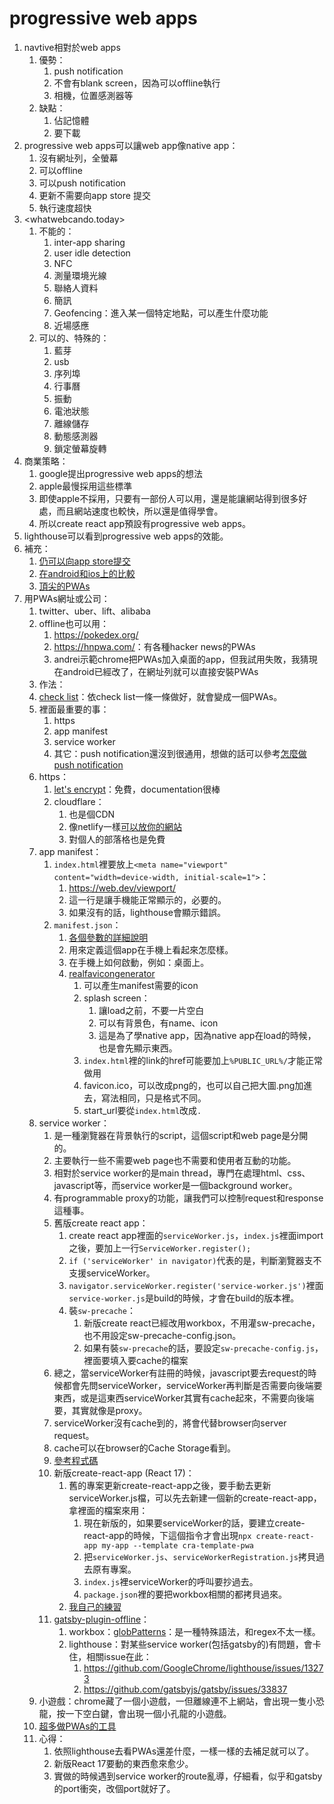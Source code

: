 # progressive web apps

1. navtive相對於web apps
   1. 優勢：
      1. push notification
      2. 不會有blank screen，因為可以offline執行
      3. 相機，位置感測器等
   2. 缺點：
      1. 佔記憶體
      2. 要下載
2. progressive web apps可以讓web app像native app：
   1. 沒有網址列，全螢幕
   2. 可以offline
   3. 可以push notification
   4. 更新不需要向app store 提交
   5. 執行速度超快
3. <whatwebcando.today>
   1. 不能的：
      1. inter-app sharing
      2. user idle detection
      3. NFC
      4. 測量環境光線
      5. 聯絡人資料
      6. 簡訊
      7. Geofencing：進入某一個特定地點，可以產生什麼功能
      8. 近場感應
   2. 可以的、特殊的：
      1. 藍芽
      2. usb
      3. 序列埠
      4. 行事曆
      5. 振動
      6. 電池狀態
      7. 離線儲存
      8. 動態感測器
      9. 鎖定螢幕旋轉
4. 商業策略：
   1. google提出progressive web apps的想法
   2. apple最慢採用這些標準
   3. 即使apple不採用，只要有一部份人可以用，還是能讓網站得到很多好處，而且網站速度也較快，所以還是值得學會。
   4. 所以create react app預設有progressive web apps。
5. lighthouse可以看到progressive web apps的效能。
6. 補充：
   1. [仍可以向app store提交](http://debuggerdotbreak.judahgabriel.com/2018/04/13/i-built-a-pwa-ad-published-it-in-3-app-stores-heres-what-i-learned/)
   2. [在android和ios上的比較](https://medium.com/@firt/progressive-web-apps-on-ios-are-here-d00430dee3a7)
   3. [頂尖的PWAs](https://appsco.pe/)
7. 用PWAs網址或公司：
   1. twitter、uber、lift、alibaba
   2. offline也可以用：
      1. <https://pokedex.org/>
      2. <https://hnpwa.com/>：有各種hacker news的PWAs
      3. andrei示範chrome把PWAs加入桌面的app，但我試用失敗，我猜現在android已經改了，在網址列就可以直接安裝PWAs
   3. 作法：
   4. [check list](https://web.dev/pwa-checklist/)：依check list一條一條做好，就會變成一個PWAs。
   5. 裡面最重要的事：
      1. https
      2. app manifest
      3. service worker
      4. 其它：push notification還沒到很通用，想做的話可以參考[怎麼做push notification](https://auth0.com/blog/introduction-to-progressive-web-apps-push-notifications-part-3/)
   6. https：
      1. [let's encrypt](https://letsencrypt.org/zh-tw/getting-started/)：免費，documentation很棒
      2. cloudflare：
         1. 也是個CDN
         2. 像netlify一樣[可以放你的網站](https://developers.cloudflare.com/pages/framework-guides/deploy-a-react-application)
         3. 對個人的部落格也是免費
   7. app manifest：
      1. `index.html`裡要放上`<meta name="viewport" content="width=device-width, initial-scale=1">`：
         1. <https://web.dev/viewport/>
         2. 這一行是讓手機能正常顯示的，必要的。
         3. 如果沒有的話，lighthouse會顯示錯誤。
      2. `manifest.json`：
         1. [各個參數的詳細說明](https://web.dev/add-manifest/)
         2. 用來定義這個app在手機上看起來怎麼樣。
         3. 在手機上如何啟動，例如：桌面上。
         4. [realfavicongenerator](https://realfavicongenerator.net/)
            1. 可以產生manifest需要的icon
            2. splash screen：
               1. 讓load之前，不要一片空白
               2. 可以有背景色，有name、icon
               3. 這是為了學native app，因為native app在load的時候，也是會先顯示東西。
            3. `index.html`裡的link的href可能要加上`%PUBLIC_URL%/`才能正常做用
            4. favicon.ico，可以改成png的，也可以自己把大圖.png加進去，寫法相同，只是格式不同。
            5. start_url要從`index.html`改成`.`
   8. service worker：
      1. 是一種瀏覽器在背景執行的script，這個script和web page是分開的。
      2. 主要執行一些不需要web page也不需要和使用者互動的功能。
      3. 相對於service worker的是main thread，專門在處理html、css、javascript等，而service worker是一個background worker。
      4. 有programmable proxy的功能，讓我們可以控制request和response這種事。
      5. 舊版create react app：
         1. create react app裡面的`serviceWorker.js`，`index.js`裡面import之後，要加上一行`ServiceWorker.register();`
         2. `if ('serviceWorker' in navigator)`代表的是，判斷瀏覽器支不支援serviceWorker。
         3. `navigator.serviceWorker.register('service-worker.js')`裡面`service-worker.js`是build的時候，才會在build的版本裡。
         4. 裝`sw-precache`：
            1. 新版create react已經改用workbox，不用灌sw-precache，也不用設定sw-precache-config.json。
            2. 如果有裝`sw-precache`的話，要設定`sw-precache-config.js`，裡面要填入要cache的檔案
      6. 總之，當serviceWorker有註冊的時候，javascript要去request的時候都會先問serviceWorker，serviceWorker再判斷是否需要向後端要東西，或是這東西serviceWorker其實有cache起來，不需要向後端要，其實就像是proxy。
      7. serviceWorker沒有cache到的，將會代替browser向server request。
      8. cache可以在browser的Cache Storage看到。
      9. [參考程式碼](https://github.com/jeffposnick/create-react-pwa/compare/starting-point...pwa)
      10. 新版create-react-app (React 17)：
          1. 舊的專案更新create-react-app之後，要手動去更新serviceWorker.js檔，可以先去新建一個新的create-react-app，拿裡面的檔案來用：
             1. 現在新版的，如果要serviceWorker的話，要建立create-react-app的時候，下這個指令才會出現`npx create-react-app my-app --template cra-template-pwa`
             2. 把`serviceWorker.js`、`serviceWorkerRegistration.js`拷貝過去原有專案。
             3. `index.js`裡serviceWorker的呼叫要抄過去。
             4. `package.json`裡的要把workbox相關的都拷貝過來。
          2. [我自己的練習](https://github.com/yellowful/robofriends-redux)
      11. [gatsby-plugin-offline](https://www.gatsbyjs.com/plugins/gatsby-plugin-offline/)：
          1. workbox：[globPatterns](https://github.com/isaacs/node-glob#glob-primer)：是一種特殊語法，和regex不太一樣。
          2. lighthouse：對某些service worker(包括gatsby的)有問題，會卡住，相關issue在此：
             1. <https://github.com/GoogleChrome/lighthouse/issues/13273>
             2. <https://github.com/gatsbyjs/gatsby/issues/33837>
   9. 小遊戲：chrome藏了一個小遊戲，一但離線連不上網站，會出現一隻小恐龍，按一下空白鍵，會出現一個小孔龍的小遊戲。 
   10. [超多做PWAs的工具](https://progressivetooling.com/)
   11. 心得：
       1. 依照lighthouse去看PWAs還差什麼，一樣一樣的去補足就可以了。
       2. 新版React 17要動的東西愈來愈少。
       3. 實做的時候遇到service worker的route亂導，仔細看，似乎和gatsby的port衝突，改個port就好了。